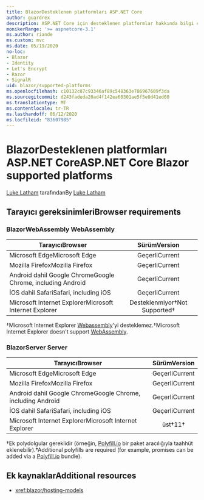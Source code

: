 ```yaml
---
title: BlazorDesteklenen platformları ASP.NET Core
author: guardrex
description: ASP.NET Core için desteklenen platformlar hakkında bilgi edinin Blazor .
monikerRange: '>= aspnetcore-3.1'
ms.author: riande
ms.custom: mvc
ms.date: 05/19/2020
no-loc:
- Blazor
- Identity
- Let's Encrypt
- Razor
- SignalR
uid: blazor/supported-platforms
ms.openlocfilehash: c10132c87c93346af89c548363e786967609f3da
ms.sourcegitcommit: d243fadeda20ad4f142ea60301ae5f5e0d41ed60
ms.translationtype: MT
ms.contentlocale: tr-TR
ms.lasthandoff: 06/12/2020
ms.locfileid: "83607985"
---
```

# <a name="aspnet-core-blazor-supported-platforms"></a><span data-ttu-id="34c40-103">BlazorDesteklenen platformları ASP.NET Core</span><span class="sxs-lookup"><span data-stu-id="34c40-103">ASP.NET Core Blazor supported platforms</span></span>

<span data-ttu-id="34c40-104">[Luke Latham](https://github.com/guardrex) tarafından</span><span class="sxs-lookup"><span data-stu-id="34c40-104">By [Luke Latham](https://github.com/guardrex)</span></span>

## <a name="browser-requirements"></a><span data-ttu-id="34c40-105">Tarayıcı gereksinimleri</span><span class="sxs-lookup"><span data-stu-id="34c40-105">Browser requirements</span></span>

### <a name="blazor-webassembly"></a>Blazor<span data-ttu-id="34c40-106">WebAssembly</span><span class="sxs-lookup"><span data-stu-id="34c40-106"> WebAssembly</span></span>

| <span data-ttu-id="34c40-107">Tarayıcı</span><span class="sxs-lookup"><span data-stu-id="34c40-107">Browser</span></span>                          | <span data-ttu-id="34c40-108">Sürüm</span><span class="sxs-lookup"><span data-stu-id="34c40-108">Version</span></span>               |
| -------------------------------- | :-------------------: |
| <span data-ttu-id="34c40-109">Microsoft Edge</span><span class="sxs-lookup"><span data-stu-id="34c40-109">Microsoft Edge</span></span>                   | <span data-ttu-id="34c40-110">Geçerli</span><span class="sxs-lookup"><span data-stu-id="34c40-110">Current</span></span>               |
| <span data-ttu-id="34c40-111">Mozilla Firefox</span><span class="sxs-lookup"><span data-stu-id="34c40-111">Mozilla Firefox</span></span>                  | <span data-ttu-id="34c40-112">Geçerli</span><span class="sxs-lookup"><span data-stu-id="34c40-112">Current</span></span>               |
| <span data-ttu-id="34c40-113">Android dahil Google Chrome</span><span class="sxs-lookup"><span data-stu-id="34c40-113">Google Chrome, including Android</span></span> | <span data-ttu-id="34c40-114">Geçerli</span><span class="sxs-lookup"><span data-stu-id="34c40-114">Current</span></span>               |
| <span data-ttu-id="34c40-115">İOS dahil Safari</span><span class="sxs-lookup"><span data-stu-id="34c40-115">Safari, including iOS</span></span>            | <span data-ttu-id="34c40-116">Geçerli</span><span class="sxs-lookup"><span data-stu-id="34c40-116">Current</span></span>               |
| <span data-ttu-id="34c40-117">Microsoft Internet Explorer</span><span class="sxs-lookup"><span data-stu-id="34c40-117">Microsoft Internet Explorer</span></span>      | <span data-ttu-id="34c40-118">Desteklenmiyor&dagger;</span><span class="sxs-lookup"><span data-stu-id="34c40-118">Not Supported&dagger;</span></span> |

<span data-ttu-id="34c40-119">&dagger;Microsoft Internet Explorer [Webassembly](https://webassembly.org)'yi desteklemez.</span><span class="sxs-lookup"><span data-stu-id="34c40-119">&dagger;Microsoft Internet Explorer doesn't support [WebAssembly](https://webassembly.org).</span></span>

### <a name="blazor-server"></a>Blazor<span data-ttu-id="34c40-120">Server</span><span class="sxs-lookup"><span data-stu-id="34c40-120"> Server</span></span>

| <span data-ttu-id="34c40-121">Tarayıcı</span><span class="sxs-lookup"><span data-stu-id="34c40-121">Browser</span></span>                          | <span data-ttu-id="34c40-122">Sürüm</span><span class="sxs-lookup"><span data-stu-id="34c40-122">Version</span></span>    |
| -------------------------------- | :--------: |
| <span data-ttu-id="34c40-123">Microsoft Edge</span><span class="sxs-lookup"><span data-stu-id="34c40-123">Microsoft Edge</span></span>                   | <span data-ttu-id="34c40-124">Geçerli</span><span class="sxs-lookup"><span data-stu-id="34c40-124">Current</span></span>    |
| <span data-ttu-id="34c40-125">Mozilla Firefox</span><span class="sxs-lookup"><span data-stu-id="34c40-125">Mozilla Firefox</span></span>                  | <span data-ttu-id="34c40-126">Geçerli</span><span class="sxs-lookup"><span data-stu-id="34c40-126">Current</span></span>    |
| <span data-ttu-id="34c40-127">Android dahil Google Chrome</span><span class="sxs-lookup"><span data-stu-id="34c40-127">Google Chrome, including Android</span></span> | <span data-ttu-id="34c40-128">Geçerli</span><span class="sxs-lookup"><span data-stu-id="34c40-128">Current</span></span>    |
| <span data-ttu-id="34c40-129">İOS dahil Safari</span><span class="sxs-lookup"><span data-stu-id="34c40-129">Safari, including iOS</span></span>            | <span data-ttu-id="34c40-130">Geçerli</span><span class="sxs-lookup"><span data-stu-id="34c40-130">Current</span></span>    |
| <span data-ttu-id="34c40-131">Microsoft Internet Explorer</span><span class="sxs-lookup"><span data-stu-id="34c40-131">Microsoft Internet Explorer</span></span>      | <span data-ttu-id="34c40-132">üst&dagger;</span><span class="sxs-lookup"><span data-stu-id="34c40-132">11&dagger;</span></span> |

<span data-ttu-id="34c40-133">&dagger;Ek polydolgular gereklidir (örneğin, [Polyfill.io](https://polyfill.io/v3/) bir paket aracılığıyla taahhüt eklenebilir).</span><span class="sxs-lookup"><span data-stu-id="34c40-133">&dagger;Additional polyfills are required (for example, promises can be added via a [Polyfill.io](https://polyfill.io/v3/) bundle).</span></span>

## <a name="additional-resources"></a><span data-ttu-id="34c40-134">Ek kaynaklar</span><span class="sxs-lookup"><span data-stu-id="34c40-134">Additional resources</span></span>

* <xref:blazor/hosting-models>

